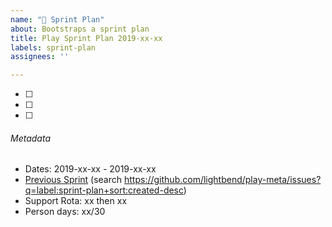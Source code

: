 ```yaml
---
name: "📅 Sprint Plan"
about: Bootstraps a sprint plan
title: Play Sprint Plan 2019-xx-xx
labels: sprint-plan
assignees: ''

---
```


- [ ]
- [ ]
- [ ]

###### Metadata

* Dates: 2019-xx-xx - 2019-xx-xx
* [Previous Sprint](https://github.com/playframework/play-meta/issues/xx) (search <https://github.com/lightbend/play-meta/issues?q=label:sprint-plan+sort:created-desc>)
* Support Rota: xx then xx
* Person days: xx/30
